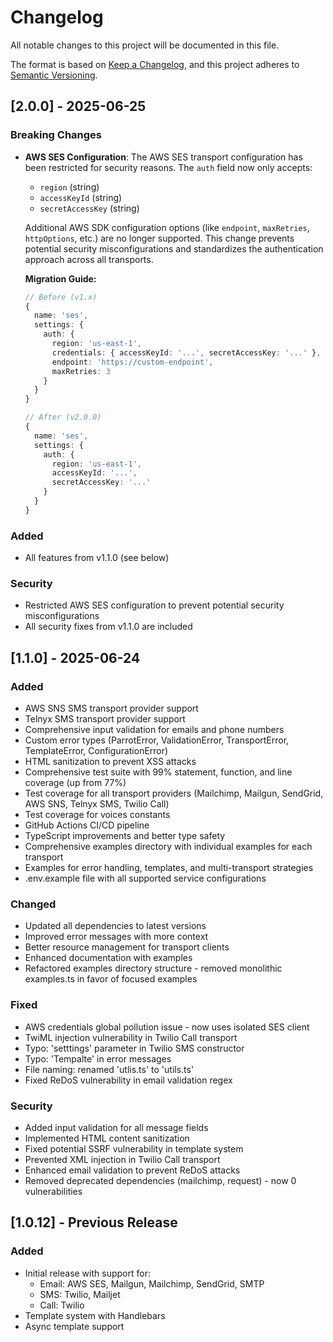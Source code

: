 # Changelog

All notable changes to this project will be documented in this file.

The format is based on [Keep a Changelog](https://keepachangelog.com/en/1.0.0/),
and this project adheres to [Semantic Versioning](https://semver.org/spec/v2.0.0.html).

## [2.0.0] - 2025-06-25

### Breaking Changes

- **AWS SES Configuration**: The AWS SES transport configuration has been restricted for security reasons. The `auth` field now only accepts:
  - `region` (string)
  - `accessKeyId` (string)
  - `secretAccessKey` (string)
  
  Additional AWS SDK configuration options (like `endpoint`, `maxRetries`, `httpOptions`, etc.) are no longer supported. This change prevents potential security misconfigurations and standardizes the authentication approach across all transports.

  **Migration Guide:**
  ```typescript
  // Before (v1.x)
  {
    name: 'ses',
    settings: {
      auth: {
        region: 'us-east-1',
        credentials: { accessKeyId: '...', secretAccessKey: '...' },
        endpoint: 'https://custom-endpoint',
        maxRetries: 3
      }
    }
  }

  // After (v2.0.0)
  {
    name: 'ses',
    settings: {
      auth: {
        region: 'us-east-1',
        accessKeyId: '...',
        secretAccessKey: '...'
      }
    }
  }
  ```

### Added
- All features from v1.1.0 (see below)

### Security
- Restricted AWS SES configuration to prevent potential security misconfigurations
- All security fixes from v1.1.0 are included

## [1.1.0] - 2025-06-24

### Added
- AWS SNS SMS transport provider support
- Telnyx SMS transport provider support
- Comprehensive input validation for emails and phone numbers
- Custom error types (ParrotError, ValidationError, TransportError, TemplateError, ConfigurationError)
- HTML sanitization to prevent XSS attacks
- Comprehensive test suite with 99% statement, function, and line coverage (up from 77%)
- Test coverage for all transport providers (Mailchimp, Mailgun, SendGrid, AWS SNS, Telnyx SMS, Twilio Call)
- Test coverage for voices constants
- GitHub Actions CI/CD pipeline
- TypeScript improvements and better type safety
- Comprehensive examples directory with individual examples for each transport
- Examples for error handling, templates, and multi-transport strategies
- .env.example file with all supported service configurations

### Changed
- Updated all dependencies to latest versions
- Improved error messages with more context
- Better resource management for transport clients
- Enhanced documentation with examples
- Refactored examples directory structure - removed monolithic examples.ts in favor of focused examples

### Fixed
- AWS credentials global pollution issue - now uses isolated SES client
- TwiML injection vulnerability in Twilio Call transport
- Typo: 'setttings' parameter in Twilio SMS constructor
- Typo: 'Tempalte' in error messages
- File naming: renamed 'utlis.ts' to 'utils.ts'
- Fixed ReDoS vulnerability in email validation regex

### Security
- Added input validation for all message fields
- Implemented HTML content sanitization
- Fixed potential SSRF vulnerability in template system
- Prevented XML injection in Twilio Call transport
- Enhanced email validation to prevent ReDoS attacks
- Removed deprecated dependencies (mailchimp, request) - now 0 vulnerabilities

## [1.0.12] - Previous Release

### Added
- Initial release with support for:
  - Email: AWS SES, Mailgun, Mailchimp, SendGrid, SMTP
  - SMS: Twilio, Mailjet
  - Call: Twilio
- Template system with Handlebars
- Async template support